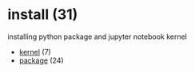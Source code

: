 # install (31)
installing python package and jupyter notebook kernel

+ [kernel](kernel/README.md) (7)
+ [package](package/README.md) (24)
